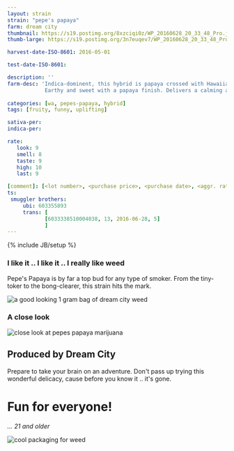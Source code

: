 ```yaml
---
layout: strain
strain: "pepe's papaya"
farm: dream city
thumbnail: https://s19.postimg.org/8xzciqi0z/WP_20160628_20_33_48_Pro.jpg
thumb-large: https://s19.postimg.org/3n7euqev7/WP_20160628_20_33_48_Pro.jpg

harvest-date-ISO-8601: 2016-05-01

test-date-ISO-8601: 

description: ''
farm-desc: 'Indica-dominent, this hybrid is papaya crossed with Hawaiian exoctic. 
            Earthy and sweet with a papaya finish. Delivers a calming and relaxing high.'
            
categories: [wa, pepes-papaya, hybrid]
tags: [fruity, funny, uplifting]

sativa-per: 
indica-per: 

rate:
   look: 9
   smell: 8
   taste: 9
   high: 10
   last: 9

[comment]: [<lot number>, <purchase price>, <purchase date>, <aggr. rating (of 5)>]
ts: 
 smuggler brothers:
     ubi: 603355893
     trans: [
            [6033338510004038, 13, 2016-06-28, 5]
            ]
---
```

{% include JB/setup %}

### I like it .. I like it .. I really like weed

Pepe's Papaya is by far a top bud for any type of smoker.
From the tiny-toker to the bong-clearer, this strain hits the mark.

![a good looking 1 gram bag of dream city weed](https://s19.postimg.org/8k2lwvnb3/WP_20160628_20_42_21_Pro.jpg)

### A close look

![close look at pepes papaya marijuana](https://s19.postimg.org/sfylcf4cf/WP_20160628_20_43_01_Pro.jpg)

## Produced by Dream City

Prepare to take your brain on an adventure.
Don't pass up trying this wonderful delicacy, 
cause before you know it .. it's gone.

# Fun for everyone!

*... 21 and older*

![cool packaging for weed](https://s19.postimg.org/hdtidza9v/WP_20160628_20_34_39_Pro.jpg)